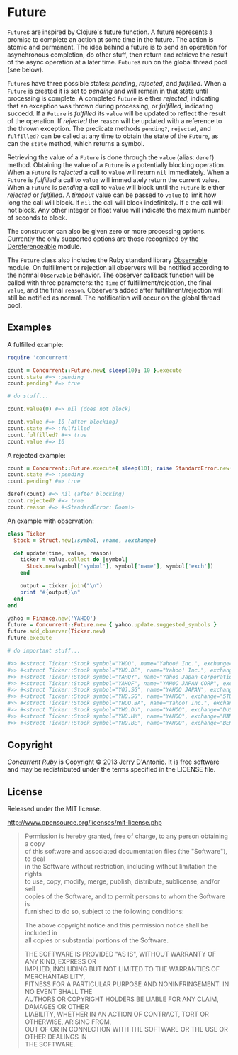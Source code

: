 # Future

`Future`s are inspired by [Clojure's](http://clojure.org/) [future](http://clojuredocs.org/clojure_core/clojure.core/future)
function. A future represents a promise to complete an action at some time in the future.
The action is atomic and permanent. The idea behind a future is to send an operation for
asynchronous completion, do other stuff, then return and retrieve the result of the async
operation at a later time. `Future`s run on the global thread pool (see below).

`Future`s have three possible states: *pending*, *rejected*, and *fulfilled*. When a `Future` is created it is set
to *pending* and will remain in that state until processing is complete. A completed `Future` is either *rejected*,
indicating that an exception was thrown during processing, or *fulfilled*, indicating succedd. If a `Future` is
*fulfilled* its `value` will be updated to reflect the result of the operation. If *rejected* the `reason` will
be updated with a reference to the thrown exception. The predicate methods `pending?`, `rejected`, and `fulfilled?`
can be called at any time to obtain the state of the `Future`, as can the `state` method, which returns a symbol.

Retrieving the value of a `Future` is done through the `value` (alias: `deref`) method. Obtaining the value of
a `Future` is a potentially blocking operation. When a `Future` is *rejected* a call to `value` will return `nil`
immediately. When a `Future` is *fulfilled* a call to `value` will immediately return the current value.
When a `Future` is *pending* a call to `value` will block until the `Future` is either *rejected* or *fulfilled*.
A *timeout* value can be passed to `value` to limit how long the call will block. If `nil` the call will
block indefinitely. If `0` the call will not block. Any other integer or float value will indicate the
maximum number of seconds to block.

The constructor can also be given zero or more processing options. Currently the
only supported options are those recognized by the
[Dereferenceable](https://github.com/jdantonio/concurrent-ruby/blob/master/md/dereferenceable.md)
module.

The `Future` class also includes the Ruby standard library
[Observable](http://ruby-doc.org/stdlib-2.0/libdoc/observer/rdoc/Observable.html) module. On fulfillment
or rejection all observers will be notified according to the normal `Observable` behavior. The observer
callback function will be called with three parameters: the `Time` of fulfillment/rejection, the
final `value`, and the final `reason`. Observers added after fulfillment/rejection will still be
notified as normal. The notification will occur on the global thread pool.

## Examples

A fulfilled example:

```ruby
require 'concurrent'

count = Concurrent::Future.new{ sleep(10); 10 }.execute
count.state #=> :pending
count.pending? #=> true

# do stuff...

count.value(0) #=> nil (does not block)

count.value #=> 10 (after blocking)
count.state #=> :fulfilled
count.fulfilled? #=> true
count.value #=> 10
```

A rejected example:

```ruby
count = Concurrent::Future.execute{ sleep(10); raise StandardError.new("Boom!") }
count.state #=> :pending
count.pending? #=> true

deref(count) #=> nil (after blocking)
count.rejected? #=> true
count.reason #=> #<StandardError: Boom!> 
```

An example with observation:

```ruby
class Ticker
  Stock = Struct.new(:symbol, :name, :exchange)

  def update(time, value, reason)
    ticker = value.collect do |symbol|
      Stock.new(symbol['symbol'], symbol['name'], symbol['exch'])
    end

    output = ticker.join("\n")
    print "#{output}\n"
  end
end

yahoo = Finance.new('YAHOO')
future = Concurrent::Future.new { yahoo.update.suggested_symbols }
future.add_observer(Ticker.new)
future.execute

# do important stuff...

#>> #<struct Ticker::Stock symbol="YHOO", name="Yahoo! Inc.", exchange="NMS">
#>> #<struct Ticker::Stock symbol="YHO.DE", name="Yahoo! Inc.", exchange="GER">
#>> #<struct Ticker::Stock symbol="YAHOY", name="Yahoo Japan Corporation", exchange="PNK">
#>> #<struct Ticker::Stock symbol="YAHOF", name="YAHOO JAPAN CORP", exchange="PNK">
#>> #<struct Ticker::Stock symbol="YOJ.SG", name="YAHOO JAPAN", exchange="STU">
#>> #<struct Ticker::Stock symbol="YHO.SG", name="YAHOO", exchange="STU">
#>> #<struct Ticker::Stock symbol="YHOO.BA", name="Yahoo! Inc.", exchange="BUE">
#>> #<struct Ticker::Stock symbol="YHO.DU", name="YAHOO", exchange="DUS">
#>> #<struct Ticker::Stock symbol="YHO.HM", name="YAHOO", exchange="HAM">
#>> #<struct Ticker::Stock symbol="YHO.BE", name="YAHOO", exchange="BER">
```

## Copyright

*Concurrent Ruby* is Copyright &copy; 2013 [Jerry D'Antonio](https://twitter.com/jerrydantonio).
It is free software and may be redistributed under the terms specified in the LICENSE file.

## License

Released under the MIT license.

http://www.opensource.org/licenses/mit-license.php  

> Permission is hereby granted, free of charge, to any person obtaining a copy  
> of this software and associated documentation files (the "Software"), to deal  
> in the Software without restriction, including without limitation the rights  
> to use, copy, modify, merge, publish, distribute, sublicense, and/or sell  
> copies of the Software, and to permit persons to whom the Software is  
> furnished to do so, subject to the following conditions:  
> 
> The above copyright notice and this permission notice shall be included in  
> all copies or substantial portions of the Software.  
> 
> THE SOFTWARE IS PROVIDED "AS IS", WITHOUT WARRANTY OF ANY KIND, EXPRESS OR  
> IMPLIED, INCLUDING BUT NOT LIMITED TO THE WARRANTIES OF MERCHANTABILITY,  
> FITNESS FOR A PARTICULAR PURPOSE AND NONINFRINGEMENT. IN NO EVENT SHALL THE  
> AUTHORS OR COPYRIGHT HOLDERS BE LIABLE FOR ANY CLAIM, DAMAGES OR OTHER  
> LIABILITY, WHETHER IN AN ACTION OF CONTRACT, TORT OR OTHERWISE, ARISING FROM,  
> OUT OF OR IN CONNECTION WITH THE SOFTWARE OR THE USE OR OTHER DEALINGS IN  
> THE SOFTWARE.  
